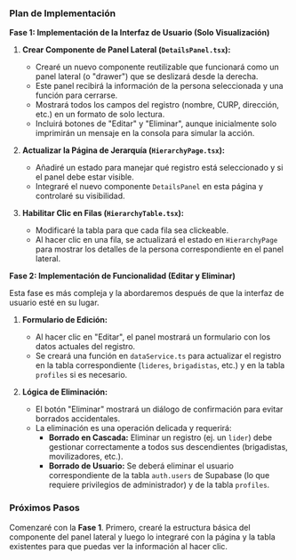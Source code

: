 ### **Plan de Implementación**

**Fase 1: Implementación de la Interfaz de Usuario (Solo Visualización)**

1.  **Crear Componente de Panel Lateral (`DetailsPanel.tsx`):**
    *   Crearé un nuevo componente reutilizable que funcionará como un panel lateral (o "drawer") que se deslizará desde la derecha.
    *   Este panel recibirá la información de la persona seleccionada y una función para cerrarse.
    *   Mostrará todos los campos del registro (nombre, CURP, dirección, etc.) en un formato de solo lectura.
    *   Incluirá botones de "Editar" y "Eliminar", aunque inicialmente solo imprimirán un mensaje en la consola para simular la acción.

2.  **Actualizar la Página de Jerarquía (`HierarchyPage.tsx`):**
    *   Añadiré un estado para manejar qué registro está seleccionado y si el panel debe estar visible.
    *   Integraré el nuevo componente `DetailsPanel` en esta página y controlaré su visibilidad.

3.  **Habilitar Clic en Filas (`HierarchyTable.tsx`):**
    *   Modificaré la tabla para que cada fila sea clickeable.
    *   Al hacer clic en una fila, se actualizará el estado en `HierarchyPage` para mostrar los detalles de la persona correspondiente en el panel lateral.

**Fase 2: Implementación de Funcionalidad (Editar y Eliminar)**

Esta fase es más compleja y la abordaremos después de que la interfaz de usuario esté en su lugar.

1.  **Formulario de Edición:**
    *   Al hacer clic en "Editar", el panel mostrará un formulario con los datos actuales del registro.
    *   Se creará una función en `dataService.ts` para actualizar el registro en la tabla correspondiente (`lideres`, `brigadistas`, etc.) y en la tabla `profiles` si es necesario.

2.  **Lógica de Eliminación:**
    *   El botón "Eliminar" mostrará un diálogo de confirmación para evitar borrados accidentales.
    *   La eliminación es una operación delicada y requerirá:
        *   **Borrado en Cascada:** Eliminar un registro (ej. un `lider`) debe gestionar correctamente a todos sus descendientes (brigadistas, movilizadores, etc.).
        *   **Borrado de Usuario:** Se deberá eliminar el usuario correspondiente de la tabla `auth.users` de Supabase (lo que requiere privilegios de administrador) y de la tabla `profiles`.

### **Próximos Pasos**

Comenzaré con la **Fase 1**. Primero, crearé la estructura básica del componente del panel lateral y luego lo integraré con la página y la tabla existentes para que puedas ver la información al hacer clic.
